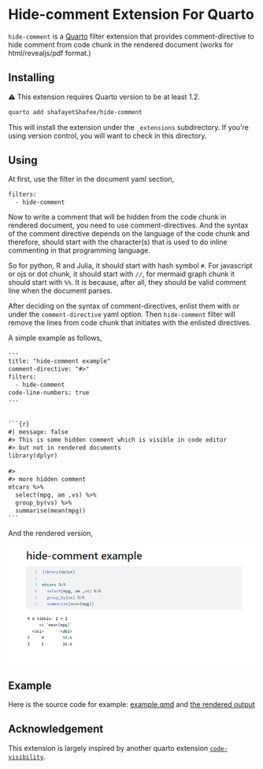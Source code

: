 # Hide-comment Extension For Quarto

`hide-comment` is a [Quarto](https://quarto.org/) filter extension that provides comment-directive to hide comment from code chunk in the rendered document (works for html/revealjs/pdf format.)

## Installing

:warning: This extension requires Quarto version to be at least 1.2.

```bash
quarto add shafayetShafee/hide-comment
```

This will install the extension under the `_extensions` subdirectory.
If you're using version control, you will want to check in this directory.

## Using

At first, use the filter in the document yaml section,

```
filters: 
  - hide-comment
```

Now to write a comment that will be hidden from the code chunk in rendered document, you need to use comment-directives. And the syntax of the comment directive depends on the language of the code chunk and therefore, should start with the character(s) that is used to do inline commenting in that programming language.

So for python, R and Julia, it should start with hash symbol `#`. For javascript or ojs or dot chunk, it should start with `//`, for mermaid graph chunk it should start with `%%`. It is because, after all, they should be valid comment line when the document parses.

After deciding on the syntax of comment-directives, enlist them with or under the `comment-directive` yaml option. Then `hide-comment` filter will remove the lines from code chunk that initiates with the enlisted directives.

A simple example as follows,

~~~
---
title: "hide-comment example"
comment-directive: "#>"
filters: 
  - hide-comment
code-line-numbers: true
---


```{r}
#| message: false
#> This is some hidden comment which is visible in code editor
#> but not in rendered documents
library(dplyr) 

#>
#> more hidden comment
mtcars %>% 
  select(mpg, am ,vs) %>% 
  group_by(vs) %>% 
  summarise(mean(mpg))
```
~~~


And the rendered version, 

![](sshot/hide-comment-example-ss.png)

## Example

Here is the source code for  example: [example.qmd](example.qmd) and [the rendered output](https://shafayetshafee.github.io/hide-comment/example.html)


## Acknowledgement

This extension is largely inspired by another quarto extension [`code-visibility`](https://github.com/jjallaire/code-visibility).
